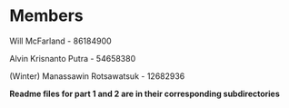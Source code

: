 # Members

Will McFarland  -  86184900

Alvin Krisnanto Putra  -  54658380

(Winter) Manassawin Rotsawatsuk  -  12682936


**Readme files for part 1 and 2 are in their corresponding subdirectories**

